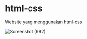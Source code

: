 # html-css
Website yang menggunakan html-css

![Screenshot (992)](https://user-images.githubusercontent.com/87593051/210958393-737ce79a-a598-4943-b12c-405a0888653e.png)
